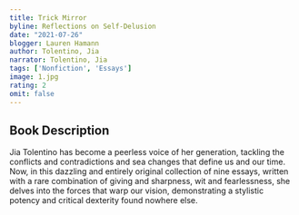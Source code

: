 ```yaml
---
title: Trick Mirror
byline: Reflections on Self-Delusion 
date: "2021-07-26"
blogger: Lauren Hamann
author: Tolentino, Jia
narrator: Tolentino, Jia
tags: ['Nonfiction', 'Essays']
image: 1.jpg
rating: 2
omit: false
---
```



## Book Description


Jia Tolentino has become a peerless voice of her generation, tackling the conflicts and contradictions and sea changes that define us and our time. Now, in this dazzling and entirely original collection of nine essays, written with a rare combination of giving and sharpness, wit and fearlessness, she delves into the forces that warp our vision, demonstrating a stylistic potency and critical dexterity found nowhere else.
